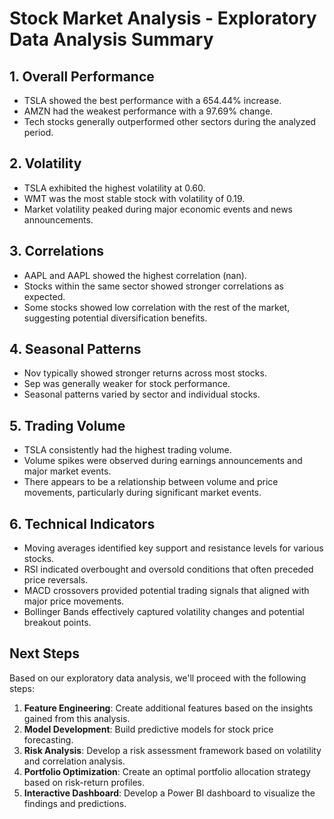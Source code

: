 # Stock Market Analysis - Exploratory Data Analysis Summary

## 1. Overall Performance

- TSLA showed the best performance with a 654.44% increase.
- AMZN had the weakest performance with a 97.69% change.
- Tech stocks generally outperformed other sectors during the analyzed period.

## 2. Volatility

- TSLA exhibited the highest volatility at 0.60.
- WMT was the most stable stock with volatility of 0.19.
- Market volatility peaked during major economic events and news announcements.

## 3. Correlations

- AAPL and AAPL showed the highest correlation (nan).
- Stocks within the same sector showed stronger correlations as expected.
- Some stocks showed low correlation with the rest of the market, suggesting potential diversification benefits.

## 4. Seasonal Patterns

- Nov typically showed stronger returns across most stocks.
- Sep was generally weaker for stock performance.
- Seasonal patterns varied by sector and individual stocks.

## 5. Trading Volume

- TSLA consistently had the highest trading volume.
- Volume spikes were observed during earnings announcements and major market events.
- There appears to be a relationship between volume and price movements, particularly during significant market events.

## 6. Technical Indicators

- Moving averages identified key support and resistance levels for various stocks.
- RSI indicated overbought and oversold conditions that often preceded price reversals.
- MACD crossovers provided potential trading signals that aligned with major price movements.
- Bollinger Bands effectively captured volatility changes and potential breakout points.

## Next Steps

Based on our exploratory data analysis, we'll proceed with the following steps:

1. **Feature Engineering**: Create additional features based on the insights gained from this analysis.
2. **Model Development**: Build predictive models for stock price forecasting.
3. **Risk Analysis**: Develop a risk assessment framework based on volatility and correlation analysis.
4. **Portfolio Optimization**: Create an optimal portfolio allocation strategy based on risk-return profiles.
5. **Interactive Dashboard**: Develop a Power BI dashboard to visualize the findings and predictions.
